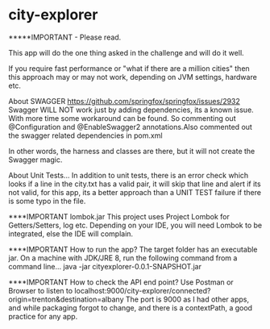 # city-explorer

*****IMPORTANT - Please read. 

This app will do the one thing asked in the challenge and will do it well.

If you require fast performance or "what if there are a million cities" then this approach may or may not work, depending on JVM settings, hardware etc. 

About SWAGGER
https://github.com/springfox/springfox/issues/2932
Swagger WILL NOT work just by adding dependencies, its a known issue. With more time some workaround can be found. So commenting out @Configuration and @EnableSwagger2 annotations.Also commented out the swagger related dependencies in pom.xml

In other words, the harness and classes are there, but it will not create the Swagger magic. 

About Unit Tests...
In addition to unit tests, there is an error check which looks if a line in the city.txt has a valid pair, it will skip that line and alert if its not valid, for this app, its a better approach than a UNIT TEST failure if there is some typo in the file. 

****IMPORTANT
lombok.jar
This project uses Project Lombok for Getters/Setters, log etc. Depending on your IDE, you will need Lombok to be integrated, else the IDE will complain. 

****IMPORTANT
How to run the app?
The target folder has an executable jar. On a machine with JDK/JRE 8, run the following command from a command line...
java -jar cityexplorer-0.0.1-SNAPSHOT.jar 

****IMPORTANT
How to check the API end point?
Use Postman or Browser to listen to localhost:9000/city-explorer/connected?origin=trenton&destination=albany
The port is 9000 as I had other apps, and while packaging forgot to change, and there is a contextPath, a good practice for any app. 

